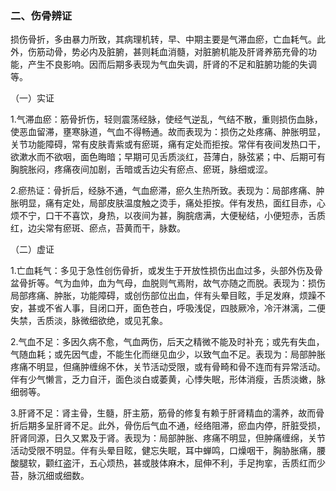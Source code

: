 ### 二、伤骨辨证

损伤骨折，多由暴力所致，其病理机转，早、中期主要是气滞血瘀，亡血耗气。此外，伤筋动骨，势必内及脏腑，甚则耗血消髓，对脏腑机能及肝肾养筋充骨的功能，产生不良影响。因而后期多表现为气血失调，肝肾的不足和脏腑功能的失调等。

（一）实证

1.气滞血瘀：筋骨折伤，轻则震荡经脉，使经气逆乱，气结不散，重则损伤血脉，使恶血留滞，壅寒脉道，气血不得畅通。故而表现为：损伤之处疼痛、肿胀明显，关节功能障碍，常有皮肤青紫或有瘀斑，痛有定处而拒按。常伴有夜间发热口干，欲漱水而不欲咽，面色晦暗；早期可见舌质淡红，苔薄白，脉弦紧；中、后期可有胸脘胀闷，疼痛夜间加剧，舌暗或舌边尖有瘀点、瘀斑，脉细或涩。

2.瘀热证：骨折后，经脉不通，气血瘀滞，瘀久生热所致。表现为：局部疼痛、肿胀明显，痛有定处，局部皮肤温度触之烫手，痛处拒按。伴有发热，面红目赤，心烦不宁，口干不喜饮，身热，以夜间为甚，胸脘痞满，大便秘结，小便短赤，舌质红，边尖常有瘀斑、瘀点，苔黄而干，脉数。

（二）虚证

1.亡血耗气：多见于急性创伤骨折，或发生于开放性损伤出血过多，头部外伤及骨盆骨折等。气为血帅，血为气母，血脱则气焉附，故气亦随之而脱。表现为：损伤局部疼痛、肿胀，功能障碍，或创伤部位出血，伴有头晕目眩，手足发麻，烦躁不安，甚或不省人事，目闭口开，面色苍白，呼吸浅促，四肢厥冷，冷汗淋漓，二便失禁，舌质淡，脉微细欲绝，或见芤象。

2.气血不足：多因久病不愈，气血两伤，后天之精微不能及时补充；或先有失血，气随血耗；或先因气虚，不能生化而继见血少，以致气血不足。表现为：局部肿胀疼痛不明显，但痛肿缠绵不休，关节活动受限，或有骨畸和骨不连而有异常活动。伴有少气懒言，乏力自汗，面色淡白或萎黄，心悸失眠，形体消瘦，舌质淡嫩，脉细弱等。

3.肝肾不足：肾主骨，生髓，肝主筋，筋骨的修复有赖于肝肾精血的濡养，故而骨折后期多呈肝肾不足。此外，骨伤后气血不通，经络阻滞，瘀血内停，肝脏受损，肝肾同源，日久又累及于肾。表现为：局部肿胀、疼痛不明显，但肿痛缠绵，关节活动受限不明显。伴有头晕目眩，健忘失眠，耳中蝉鸣，口燥咽干，胸胁胀痛，腰酸腿软，颧红盗汗，五心烦热，甚或肢体麻木，屈伸不利，手足拘挛，舌质红而少苔，脉沉细或细数。
